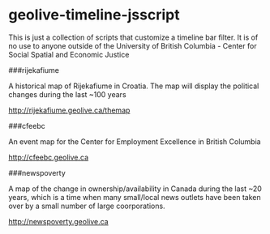 # geolive-timeline-jsscript
This is just a collection of scripts that customize a timeline bar filter. It is of no use to anyone outside of the University of British Columbia - Center for Social Spatial and Economic Justice


###rijekafiume

A historical map of Rijekafiume in Croatia. The map will display the political changes during the last ~100 years

http://rijekafiume.geolive.ca/themap

###cfeebc

An event map for the Center for Employment Excellence in British Columbia 

http://cfeebc.geolive.ca

###newspoverty

A map of the change in ownership/availability in Canada during the last ~20 years, which is a time when many small/local news outlets have been taken over by a small number of large coorporations.

http://newspoverty.geolive.ca



